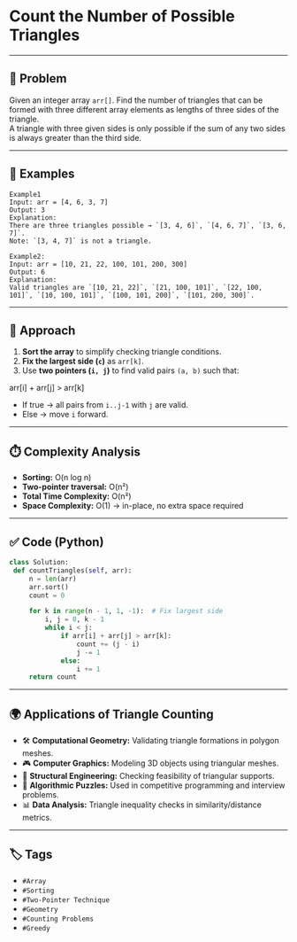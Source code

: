 # Count the Number of Possible Triangles

---

## 📌 Problem
Given an integer array `arr[]`. Find the number of triangles that can be formed with three different array elements as lengths of three sides of the triangle.  
A triangle with three given sides is only possible if the sum of any two sides is always greater than the third side.

---

## 🔑 Examples
```text
Example1
Input: arr = [4, 6, 3, 7]
Output: 3
Explanation:
There are three triangles possible → `[3, 4, 6]`, `[4, 6, 7]`, `[3, 6, 7]`.  
Note: `[3, 4, 7]` is not a triangle.

Example2:
Input: arr = [10, 21, 22, 100, 101, 200, 300]
Output: 6
Explanation:
Valid triangles are `[10, 21, 22]`, `[21, 100, 101]`, `[22, 100, 101]`, `[10, 100, 101]`, `[100, 101, 200]`, `[101, 200, 300]`.
```
---

## 🚀 Approach

1. **Sort the array** to simplify checking triangle conditions.  
2. **Fix the largest side (`c`)** as `arr[k]`.  
3. Use **two pointers (`i, j`)** to find valid pairs `(a, b)` such that:

arr[i] + arr[j] > arr[k]

- If true → all pairs from `i..j-1` with `j` are valid.  
- Else → move `i` forward.  

---
## ⏱️ Complexity Analysis

- **Sorting:** O(n log n)  
- **Two-pointer traversal:** O(n²)  
- **Total Time Complexity:** O(n²)  
- **Space Complexity:** O(1) → in-place, no extra space required
---
## ✅ Code (Python)

```python
class Solution:
 def countTriangles(self, arr):
     n = len(arr)
     arr.sort()
     count = 0

     for k in range(n - 1, 1, -1):  # Fix largest side
         i, j = 0, k - 1
         while i < j:
             if arr[i] + arr[j] > arr[k]:
                 count += (j - i)
                 j -= 1
             else:
                 i += 1
     return count

```
---
## 🌍 Applications of Triangle Counting

- 🛠️ **Computational Geometry:** Validating triangle formations in polygon meshes.  
- 🎮 **Computer Graphics:** Modeling 3D objects using triangular meshes.  
- 📐 **Structural Engineering:** Checking feasibility of triangular supports.  
- 🧩 **Algorithmic Puzzles:** Used in competitive programming and interview problems.  
- 📊 **Data Analysis:** Triangle inequality checks in similarity/distance metrics.
---
## 🏷️ Tags

- `#Array` 
- `#Sorting`  
- `#Two-Pointer Technique`  
- `#Geometry`  
- `#Counting Problems`  
- `#Greedy`
